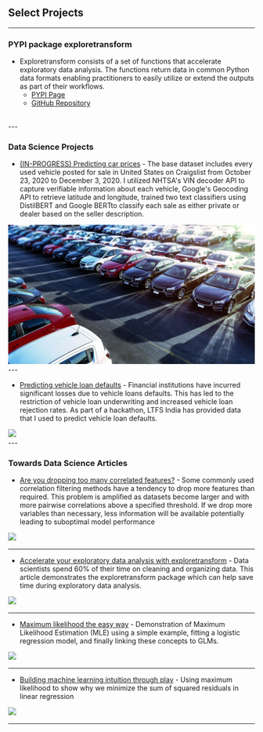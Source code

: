 ## Select Projects

---

### PYPI package exploretransform

  + Exploretransform consists of a set of functions that accelerate exploratory data analysis. The functions return data in common Python data formats enabling practitioners to easily utilize or extend the outputs as part of their workflows.
    - [PYPI Page](https://pypi.org/project/exploretransform/)
    - [GitHub Repository](https://github.com/bxp151/exploretransform)

<br>
---

### Data Science Projects

- [(IN-PROGRESS) Predicting car prices](https://github.com/bxp151/usedcars) - The base dataset includes every used vehicle posted for sale in United States on Craigslist from October 23, 2020 to December 3, 2020.  I utilized NHTSA's VIN decoder API to capture verifiable information about each vehicle, Google's Geocoding API to retrieve latitude and longitude, trained two text classifiers using DistilBERT and Google BERTto classify each sale as either private or dealer based on the seller description.
<img src="./images/usedcars.jpg" />

<br>
---

- [Predicting vehicle loan defaults](https://github.com/bxp151/ltfs) - Financial institutions have incurred significant losses due to vehicle loans defaults. This has led to the restriction of vehicle loan underwriting and increased vehicle loan rejection rates. As part of a hackathon, LTFS India has provided data that I used to predict vehicle loan defaults.
<img src="./images/cars.jpg" />

<br>
---


### Towards Data Science Articles

- [Are you dropping too many correlated features?](https://towardsdatascience.com/are-you-dropping-too-many-correlated-features-d1c96654abe6) - Some commonly used correlation filtering methods have a tendency to drop more features than required. This problem is amplified as datasets become larger and with more pairwise correlations above a specified threshold. If we drop more variables than necessary, less information will be available potentially leading to suboptimal model performance
<img src="https://miro.medium.com/max/700/0*EJw_Da7iRkwGh21N"/>

---

- [Accelerate your exploratory data analysis with exploretransform](https://towardsdatascience.com/make-exploratory-data-analysis-eda-faster-74c434595bcf) - 
Data scientists spend 60% of their time on cleaning and organizing data. This article demonstrates the exploretransform package which can help save time during exploratory data analysis. 
<img src="https://miro.medium.com/max/700/0*7EuVnbnoAu9yA4uU"/>

---

- [Maximum likelihood the easy way](https://towardsdatascience.com/maximum-likelihood-the-easy-way-1f14c0e2a5ce) - Demonstration of Maximum Likelihood Estimation (MLE) using a simple example, fitting a logistic regression model, and finally linking these concepts to GLMs.
<img src="https://miro.medium.com/max/700/0*YiRBPZGwtJQAxxNn"/>

---


- [Building machine learning intuition through play](https://towardsdatascience.com/building-machine-learning-intuition-through-play-2065fe487d46) - Using maximum likelihood to show why we minimize the sum of squared residuals in linear regression
<img src="https://miro.medium.com/max/700/0*uUyUNGhI43p4MRS8"/>

---
